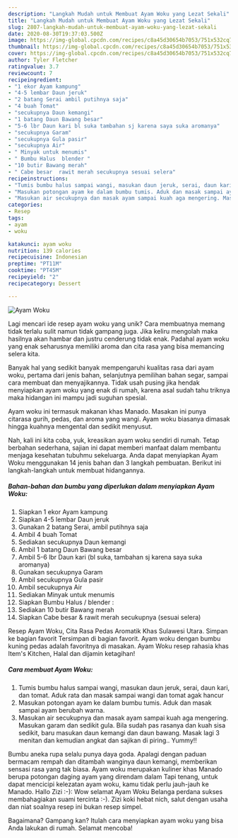 ```yaml
---
description: "Langkah Mudah untuk Membuat Ayam Woku yang Lezat Sekali"
title: "Langkah Mudah untuk Membuat Ayam Woku yang Lezat Sekali"
slug: 2807-langkah-mudah-untuk-membuat-ayam-woku-yang-lezat-sekali
date: 2020-08-30T19:37:03.500Z
image: https://img-global.cpcdn.com/recipes/c8a45d30654b7053/751x532cq70/ayam-woku-foto-resep-utama.jpg
thumbnail: https://img-global.cpcdn.com/recipes/c8a45d30654b7053/751x532cq70/ayam-woku-foto-resep-utama.jpg
cover: https://img-global.cpcdn.com/recipes/c8a45d30654b7053/751x532cq70/ayam-woku-foto-resep-utama.jpg
author: Tyler Fletcher
ratingvalue: 3.7
reviewcount: 7
recipeingredient:
- "1 ekor Ayam kampung"
- "4-5 lembar Daun jeruk"
- "2 batang Serai ambil putihnya saja"
- "4 buah Tomat"
- "secukupnya Daun kemangi"
- "1 batang Daun Bawang besar"
- "5-6 lbr Daun kari bl suka tambahan sj karena saya suka aromanya"
- "secukupnya Garam"
- "secukupnya Gula pasir"
- "secukupnya Air"
- " Minyak untuk menumis"
- " Bumbu Halus  blender "
- "10 butir Bawang merah"
- " Cabe besar  rawit merah secukupnya sesuai selera"
recipeinstructions:
- "Tumis bumbu halus sampai wangi, masukan daun jeruk, serai, daun kari, dan tomat. Aduk rata dan masak sampai wangi dan tomat agak hancur"
- "Masukan potongan ayam ke dalam bumbu tumis. Aduk dan masak sampai ayam berubah warna."
- "Masukan air secukupnya dan masak ayam sampai kuah aga mengering. Masukan garam dan sedikit gula. Bila sudah pas rasanya dan kuah sisa sedikit, baru masukan daun kemangi dan daun bawang. Masak lagi 3 menitan dan kemudian angkat dan sajikan di piring.. Yummy!!"
categories:
- Resep
tags:
- ayam
- woku

katakunci: ayam woku 
nutrition: 139 calories
recipecuisine: Indonesian
preptime: "PT11M"
cooktime: "PT45M"
recipeyield: "2"
recipecategory: Dessert

---
```



![Ayam Woku](https://img-global.cpcdn.com/recipes/c8a45d30654b7053/751x532cq70/ayam-woku-foto-resep-utama.jpg)

Lagi mencari ide resep ayam woku yang unik? Cara membuatnya memang tidak terlalu sulit namun tidak gampang juga. Jika keliru mengolah maka hasilnya akan hambar dan justru cenderung tidak enak. Padahal ayam woku yang enak seharusnya memiliki aroma dan cita rasa yang bisa memancing selera kita.

Banyak hal yang sedikit banyak mempengaruhi kualitas rasa dari ayam woku, pertama dari jenis bahan, selanjutnya pemilihan bahan segar, sampai cara membuat dan menyajikannya. Tidak usah pusing jika hendak menyiapkan ayam woku yang enak di rumah, karena asal sudah tahu triknya maka hidangan ini mampu jadi suguhan spesial.

Ayam woku ini termasuk makanan khas Manado. Masakan ini punya citarasa gurih, pedas, dan aroma yang wangi. Ayam woku biasanya dimasak hingga kuahnya mengental dan sedikit menyusut.


Nah, kali ini kita coba, yuk, kreasikan ayam woku sendiri di rumah. Tetap berbahan sederhana, sajian ini dapat memberi manfaat dalam membantu menjaga kesehatan tubuhmu sekeluarga. Anda dapat menyiapkan Ayam Woku menggunakan 14 jenis bahan dan 3 langkah pembuatan. Berikut ini langkah-langkah untuk membuat hidangannya.

<!--inarticleads1-->

##### Bahan-bahan dan bumbu yang diperlukan dalam menyiapkan Ayam Woku:

1. Siapkan 1 ekor Ayam kampung
1. Siapkan 4-5 lembar Daun jeruk
1. Gunakan 2 batang Serai, ambil putihnya saja
1. Ambil 4 buah Tomat
1. Sediakan secukupnya Daun kemangi
1. Ambil 1 batang Daun Bawang besar
1. Ambil 5-6 lbr Daun kari (bl suka, tambahan sj karena saya suka aromanya)
1. Gunakan secukupnya Garam
1. Ambil secukupnya Gula pasir
1. Ambil secukupnya Air
1. Sediakan  Minyak untuk menumis
1. Siapkan  Bumbu Halus / blender :
1. Sediakan 10 butir Bawang merah
1. Siapkan  Cabe besar &amp; rawit merah secukupnya (sesuai selera)


Resep Ayam Woku, Cita Rasa Pedas Aromatik Khas Sulawesi Utara. Simpan ke bagian favorit Tersimpan di bagian favorit. Ayam woku dengan bumbu kuning pedas adalah favoritnya di masakan. Ayam Woku resep rahasia khas Item&#39;s Kitchen, Halal dan dijamin ketagihan! 

<!--inarticleads2-->

##### Cara membuat Ayam Woku:

1. Tumis bumbu halus sampai wangi, masukan daun jeruk, serai, daun kari, dan tomat. Aduk rata dan masak sampai wangi dan tomat agak hancur
1. Masukan potongan ayam ke dalam bumbu tumis. Aduk dan masak sampai ayam berubah warna.
1. Masukan air secukupnya dan masak ayam sampai kuah aga mengering. Masukan garam dan sedikit gula. Bila sudah pas rasanya dan kuah sisa sedikit, baru masukan daun kemangi dan daun bawang. Masak lagi 3 menitan dan kemudian angkat dan sajikan di piring.. Yummy!!


Bumbu aneka rupa selalu punya daya goda. Apalagi dengan paduan bermacam rempah dan ditambah wanginya daun kemangi, memberikan sensasi rasa yang tak biasa. Ayam woku merupakan kuliner khas Manado berupa potongan daging ayam yang direndam dalam Tapi tenang, untuk dapat mencicipi kelezatan ayam woku, kamu tidak perlu jauh-jauh ke Manado. Hallo Zizi :-): Wow selamat Ayam Woku Belanga perdana sukses membahagiakan suami tercinta :-). Zizi koki hebat nich, salut dengan usaha dan niat soalnya resep ini bukan resep simpel. 

Bagaimana? Gampang kan? Itulah cara menyiapkan ayam woku yang bisa Anda lakukan di rumah. Selamat mencoba!
